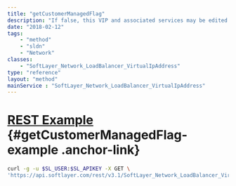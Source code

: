 ```yaml
---
title: "getCustomerManagedFlag"
description: "If false, this VIP and associated services may be edited via the portal or the API. If true, you must configure this VIP manually on the device."
date: "2018-02-12"
tags:
    - "method"
    - "sldn"
    - "Network"
classes:
    - "SoftLayer_Network_LoadBalancer_VirtualIpAddress"
type: "reference"
layout: "method"
mainService : "SoftLayer_Network_LoadBalancer_VirtualIpAddress"
---
```


# [REST Example](#getCustomerManagedFlag-example) <a href="/article/rest/"><i class="fas fa-question"></i></a> {#getCustomerManagedFlag-example .anchor-link} 
```bash
curl -g -u $SL_USER:$SL_APIKEY -X GET \
'https://api.softlayer.com/rest/v3.1/SoftLayer_Network_LoadBalancer_VirtualIpAddress/{SoftLayer_Network_LoadBalancer_VirtualIpAddressID}/getCustomerManagedFlag'
```

